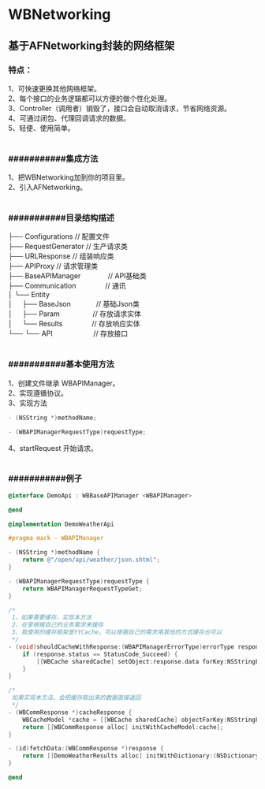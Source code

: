 # WBNetworking

## 基于AFNetworking封装的网络框架 <br>

### 特点：<br>
1、可快速更换其他网络框架。<br>
2、每个接口的业务逻辑都可以方便的做个性化处理。<br>
3、Controller（调用者）销毁了，接口会自动取消请求，节省网络资源。<br>
4、可通过闭包、代理回调请求的数据。<br>
5、轻便、使用简单。<br>
<br>
### ###########集成方法<br>
1、把WBNetworking加到你的项目里。<br>
2、引入AFNetworking。<br>
<br>
### ###########目录结构描述<br>
├── Configurations          // 配置文件<br>
├── RequestGenerator        // 生产请求类<br>
├── URLResponse             // 组装响应类<br>
├── APIProxy                // 请求管理类<br>
├── BaseAPIManager              // API基础类<br>
├── Communication               // 通讯<br>
│   └── Entity<br>
│     ├── BaseJson              // 基础Json类<br>
│     ├── Param                 // 存放请求实体<br>
│     └── Results               // 存放响应实体<br>
└── └── API                     // 存放接口<br>
<br>

### ###########基本使用方法<br>
1、创建文件继承 WBAPIManager。<br>
2、实现遵循<WBAPIManager>协议。<br>
3、实现方法 <br>
``` Objective-C
- (NSString *)methodName;
```
``` Objective-C
- (WBAPIManagerRequestType)requestType;
```
4、startRequest 开始请求。<br>
<br>

### ###########例子<br>
``` Objective-C
@interface DemoApi : WBBaseAPIManager <WBAPIManager>

@end
```

``` Objective-C
@implementation DemoWeatherApi

#pragma mark - WBAPIManager

- (NSString *)methodName {
    return @"/open/api/weather/json.shtml";
}

- (WBAPIManagerRequestType)requestType {
    return WBAPIManagerRequestTypeGet;
}

/*
 1、如果需要缓存，实现本方法
 2、在里根据自己的业务需求来缓存
 3、我使用的缓存框架是YYCache，可以根据自己的需求用其他的方式缓存也可以
 */
- (void)shouldCacheWithResponse:(WBAPIManagerErrorType)errorType response:(WBCommResponse *)response {
    if (response.status == StatusCode_Succeed) {
        [[WBCache sharedCache] setObject:response.data forKey:NSStringFromClass(self.class)];
    }
}

/*
 如果实现本方法，会把缓存取出来的数据直接返回
 */
- (WBCommResponse *)cacheResponse {
    WBCacheModel *cache = [[WBCache sharedCache] objectForKey:NSStringFromClass(self.class)];
    return [[WBCommResponse alloc] initWithCacheModel:cache];
}

- (id)fetchData:(WBCommResponse *)response {
    return [[DemoWeatherResults alloc] initWithDictionary:(NSDictionary *)response.data error:nil];
}

@end
```
